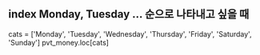 ## index Monday, Tuesday ... 순으로 나타내고 싶을 때
cats = ['Monday', 'Tuesday', 'Wednesday', 'Thursday', 'Friday', 'Saturday', 'Sunday']
pvt_money.loc[cats]
